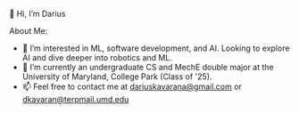 👋 Hi, I’m Darius

About Me:
  - 👀 I’m interested in ML, software development, and AI. Looking to explore AI and dive deeper into robotics and ML.
  - 🌱 I’m currently an undergraduate CS and MechE double major at the University of Maryland, College Park (Class of '25).
  - 📫 Feel free to contact me at dariuskavarana@gmail.com or dkavaran@terpmail.umd.edu
